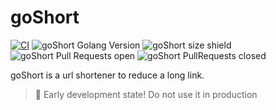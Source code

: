 # goShort
[![CI](https://github.com/Twhyzer/goShort/actions/workflows/CI.yaml/badge.svg)](https://github.com/Twhyzer/goShort/actions/workflows/CI.yaml)
![goShort Golang Version](https://img.shields.io/github/go-mod/go-version/Twhyzer/goShort)
![goShort size shield](https://img.shields.io/github/languages/code-size/Twhyzer/goShort)
![goShort Pull Requests open](https://img.shields.io/github/issues-pr/Twhyzer/goShort)
![goShort PullRequests closed](https://img.shields.io/github/issues-pr-closed/Twhyzer/goShort)

goShort is a url shortener to reduce a long link.

> 🚨 Early development state! Do not use it in production
